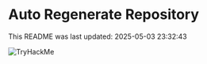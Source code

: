 # Auto Regenerate Repository

This README was last updated: 2025-05-03 23:32:43

 ![TryHackMe](https://tryhackme.com/badge/533634)